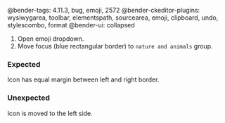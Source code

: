@bender-tags: 4.11.3, bug, emoji, 2572
@bender-ckeditor-plugins: wysiwygarea, toolbar, elementspath, sourcearea, emoji, clipboard, undo, stylescombo, format
@bender-ui: collapsed

1. Open emoji dropdown.
2. Move focus (blue rectangular border) to `nature and animals` group.

### Expected

Icon has equal margin between left and right border.

### Unexpected

Icon is moved to the left side.
